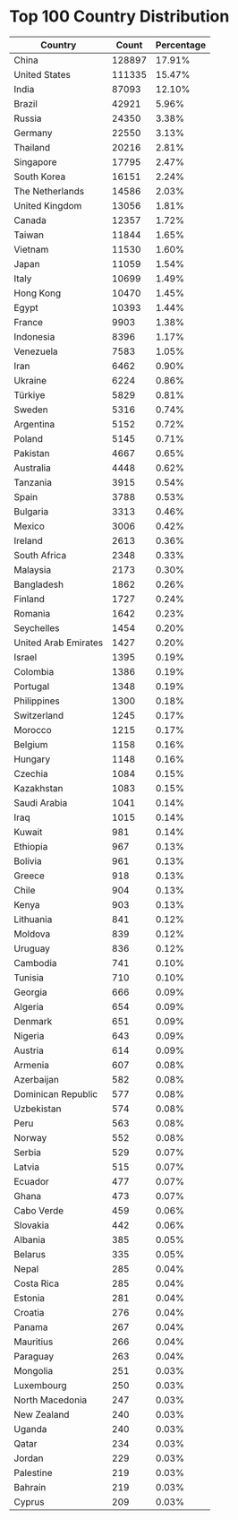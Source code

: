 # Top 100 Country Distribution
| Country | Count | Percentage |
|----|----|----|
| China | 128897 | 17.91% |
| United States | 111335 | 15.47% |
| India | 87093 | 12.10% |
| Brazil | 42921 | 5.96% |
| Russia | 24350 | 3.38% |
| Germany | 22550 | 3.13% |
| Thailand | 20216 | 2.81% |
| Singapore | 17795 | 2.47% |
| South Korea | 16151 | 2.24% |
| The Netherlands | 14586 | 2.03% |
| United Kingdom | 13056 | 1.81% |
| Canada | 12357 | 1.72% |
| Taiwan | 11844 | 1.65% |
| Vietnam | 11530 | 1.60% |
| Japan | 11059 | 1.54% |
| Italy | 10699 | 1.49% |
| Hong Kong | 10470 | 1.45% |
| Egypt | 10393 | 1.44% |
| France | 9903 | 1.38% |
| Indonesia | 8396 | 1.17% |
| Venezuela | 7583 | 1.05% |
| Iran | 6462 | 0.90% |
| Ukraine | 6224 | 0.86% |
| Türkiye | 5829 | 0.81% |
| Sweden | 5316 | 0.74% |
| Argentina | 5152 | 0.72% |
| Poland | 5145 | 0.71% |
| Pakistan | 4667 | 0.65% |
| Australia | 4448 | 0.62% |
| Tanzania | 3915 | 0.54% |
| Spain | 3788 | 0.53% |
| Bulgaria | 3313 | 0.46% |
| Mexico | 3006 | 0.42% |
| Ireland | 2613 | 0.36% |
| South Africa | 2348 | 0.33% |
| Malaysia | 2173 | 0.30% |
| Bangladesh | 1862 | 0.26% |
| Finland | 1727 | 0.24% |
| Romania | 1642 | 0.23% |
| Seychelles | 1454 | 0.20% |
| United Arab Emirates | 1427 | 0.20% |
| Israel | 1395 | 0.19% |
| Colombia | 1386 | 0.19% |
| Portugal | 1348 | 0.19% |
| Philippines | 1300 | 0.18% |
| Switzerland | 1245 | 0.17% |
| Morocco | 1215 | 0.17% |
| Belgium | 1158 | 0.16% |
| Hungary | 1148 | 0.16% |
| Czechia | 1084 | 0.15% |
| Kazakhstan | 1083 | 0.15% |
| Saudi Arabia | 1041 | 0.14% |
| Iraq | 1015 | 0.14% |
| Kuwait | 981 | 0.14% |
| Ethiopia | 967 | 0.13% |
| Bolivia | 961 | 0.13% |
| Greece | 918 | 0.13% |
| Chile | 904 | 0.13% |
| Kenya | 903 | 0.13% |
| Lithuania | 841 | 0.12% |
| Moldova | 839 | 0.12% |
| Uruguay | 836 | 0.12% |
| Cambodia | 741 | 0.10% |
| Tunisia | 710 | 0.10% |
| Georgia | 666 | 0.09% |
| Algeria | 654 | 0.09% |
| Denmark | 651 | 0.09% |
| Nigeria | 643 | 0.09% |
| Austria | 614 | 0.09% |
| Armenia | 607 | 0.08% |
| Azerbaijan | 582 | 0.08% |
| Dominican Republic | 577 | 0.08% |
| Uzbekistan | 574 | 0.08% |
| Peru | 563 | 0.08% |
| Norway | 552 | 0.08% |
| Serbia | 529 | 0.07% |
| Latvia | 515 | 0.07% |
| Ecuador | 477 | 0.07% |
| Ghana | 473 | 0.07% |
| Cabo Verde | 459 | 0.06% |
| Slovakia | 442 | 0.06% |
| Albania | 385 | 0.05% |
| Belarus | 335 | 0.05% |
| Nepal | 285 | 0.04% |
| Costa Rica | 285 | 0.04% |
| Estonia | 281 | 0.04% |
| Croatia | 276 | 0.04% |
| Panama | 267 | 0.04% |
| Mauritius | 266 | 0.04% |
| Paraguay | 263 | 0.04% |
| Mongolia | 251 | 0.03% |
| Luxembourg | 250 | 0.03% |
| North Macedonia | 247 | 0.03% |
| New Zealand | 240 | 0.03% |
| Uganda | 240 | 0.03% |
| Qatar | 234 | 0.03% |
| Jordan | 229 | 0.03% |
| Palestine | 219 | 0.03% |
| Bahrain | 219 | 0.03% |
| Cyprus | 209 | 0.03% |
